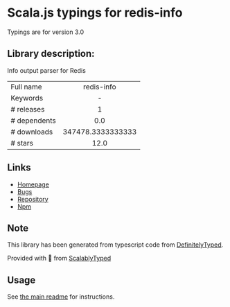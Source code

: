 
# Scala.js typings for redis-info

Typings are for version 3.0

## Library description:
Info output parser for Redis

|                    |                 |
| ------------------ | :-------------: |
| Full name          | redis-info |
| Keywords           | - |
| # releases         | 1 |
| # dependents       | 0.0 |
| # downloads        | 347478.3333333333 |
| # stars            | 12.0 |

## Links
- [Homepage](https://github.com/FGRibreau/node-redis-info#readme)
- [Bugs](https://github.com/FGRibreau/node-redis-info/issues)
- [Repository](https://github.com/FGRibreau/node-redis-info)
- [Npm](https://www.npmjs.com/package/redis-info)
    


## Note
This library has been generated from typescript code from [DefinitelyTyped](https://definitelytyped.org).

Provided with :purple_heart: from [ScalablyTyped](https://github.com/oyvindberg/ScalablyTyped)

## Usage
See [the main readme](../../readme.md) for instructions.


